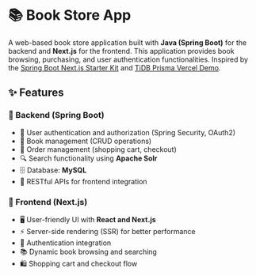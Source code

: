 # 📚 Book Store App

A web-based book store application built with **Java (Spring Boot)** for the backend and **Next.js** for the frontend. This application provides book browsing, purchasing, and user authentication functionalities.
Inspired by the [Spring Boot Next.js Starter Kit](https://github.com/NerminKarapandzic/spring-boot-nextjs-starter-kit) and [TiDB Prisma Vercel Demo](https://github.com/pingcap/tidb-prisma-vercel-demo).

## ✨ Features

### 🔗 Backend (Spring Boot)
- 🔑 User authentication and authorization (Spring Security, OAuth2)
- 📖 Book management (CRUD operations)
- 🛒 Order management (shopping cart, checkout)
- 🔍 Search functionality using **Apache Solr**
- 🗄 Database: **MySQL**
- 📡 RESTful APIs for frontend integration

### 🎨 Frontend (Next.js)
- 🖥 User-friendly UI with **React and Next.js**
- ⚡ Server-side rendering (SSR) for better performance
- 🔑 Authentication integration
- 📚 Dynamic book browsing and searching
- 🛍 Shopping cart and checkout flow